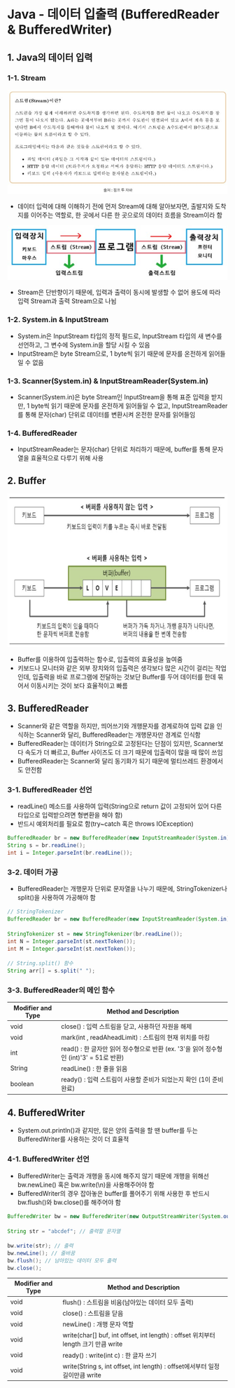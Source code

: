 # Java - 데이터 입출력 (BufferedReader & BufferedWriter)

## 1. Java의 데이터 입력

### 1-1. Stream

<p align="center"><img src="../imagespace/buffer1.jpg"></p>

- 데이터 입력에 대해 이해하기 전에 먼저 Stream에 대해 알아보자면, 출발지와 도착지를 이어주는 역할로, 한 곳에서 다른 한 곳으로의 데이터 흐름을 Stream이라 함

<p align="center"><img src="../imagespace/buffer2.jpg"></p>

- Stream은 단반향이기 때문에, 입력과 출력이 동시에 발생할 수 없어 용도에 따라 입력 Stream과 출력 Stream으로 나뉨

### 1-2. System.in & InputStream
- System.in은 InputStream 타입의 정적 필드로, InputStream 타입의 새 변수를 선언하고, 그 변수에 System.in을 할당 시킬 수 있음
- InputStream은 byte Stream으로, 1 byte씩 읽기 때문에 문자를 온전하게 읽어들일 수 없음

### 1-3. Scanner(System.in) & InputStreamReader(System.in)
- Scanner(System.in)은 byte Stream인 InputStream을 통해 표준 입력을 받지만, 1 byte씩 읽기 때문에 문자를 온전하게 읽어들일 수 없고, InputStreamReader를 통해 문자(char) 단위로 데이터를 변환시켜 온전한 문자를 읽어들임

### 1-4. BufferedReader
- InputStreamReader는 문자(char) 단위로 처리하기 때문에, buffer를 통해 문자열을 효율적으로 다루기 위해 사용

## 2. Buffer

<p align="center"><img src="../imagespace/buffer.jpg" height=350></p>

- Buffer를 이용하여 입출력하는 함수로, 입출력의 효율성을 높여줌
- 키보드나 모니터와 같은 외부 장치와의 입출력은 생각보다 많은 시간이 걸리는 작업인데, 입출력을 바로 프로그램에 전달하는 것보단 Buffer를 두어 데이터를 한데 묶어서 이동시키는 것이 보다 효율적이고 빠름

## 3. BufferedReader
- Scanner와 같은 역할을 하지만, 띄어쓰기와 개행문자를 경계로하여 입력 값을 인식하는 Scanner와 달리, BufferedReader는 개행문자만 경계로 인식함
- BufferedReader는 데이터가 String으로 고정된다는 단점이 있지만, Scanner보다 속도가 더 빠르고, Buffer 사이즈도 더 크기 때문에 입출력이 많을 때 많이 쓰임
- BufferedReader는 Scanner와 달리 동기화가 되기 때문에 멀티쓰레드 환경에서도 안전함

### 3-1. BufferedReader 선언
- readLine() 메소드를 사용하여 입력(String으로 return 값이 고정되어 있어 다른 타입으로 입력받으려면 형변환을 해야 함)
- 반드시 예외처리를 필요로 함(try~catch 혹은 throws IOException)

```java
BufferedReader br = new BufferedReader(new InputStreamReader(System.in)); // 선언
String s = br.readLine();
int i = Integer.parseInt(br.readLine());
```

### 3-2. 데이터 가공
- BufferedReader는 개행문자 단위로 문자열을 나누기 때문에, StringTokenizer나 split()을 사용하여 가공해야 함

```java
// StringTokenizer 
BufferedReader br = new BufferedReader(new InputStreamReader(System.in));

StringTokenizer st = new StringTokenizer(br.readLine());
int N = Integer.parseInt(st.nextToken());
int M = Integer.parseInt(st.nextToken());

// String.split() 함수
String arr[] = s.split(" ");
```

### 3-3. BufferedReader의 메인 함수

|Modifier and Type|Method and Description|
|---|---|
|void|close() : 입력 스트림을 닫고, 사용하던 자원을 해제|
|void|mark(int , readAheadLimit) : 스트림의 현재 위치를 마킹|
|int|read() : 한 글자만 읽어 정수형으로 반환 (ex. '3'을 읽어 정수형인 (int)'3' = 51로 반환)|
|String|readLine() : 한 줄을 읽음|
|boolean|ready() : 입력 스트림이 사용할 준비가 되었는지 확인 (1이 준비 완료)|

## 4. BufferedWriter
- System.out.println()과 같지만, 많은 양의 출력을 할 땐 buffer를 두는 BufferedWriter를 사용하는 것이 더 효율적

### 4-1. BufferedWriter 선언
- BufferedWriter는 출력과 개행을 동시에 해주지 않기 때문에 개행을 위해선 bw.newLine() 혹은 bw.write(\\n)을 사용해주어야 함
- BufferedWriter의 경우 잡아놓은 buffer를 풀어주기 위해 사용한 후 반드시 bw.flush()와 bw.close()를 해주어야 함

```java
BufferedWriter bw = new BufferedWriter(new OutputStreamWriter(System.out)); // 선언

String str = "abcdef"; // 출력할 문자열

bw.write(str); // 출력
bw.newLine(); // 줄바꿈
bw.flush(); // 남아있는 데이터 모두 출력
bw.close();
```

|Modifier and Type|Method and Description|
|---|---|
|void|flush() : 스트림을 비움(남아있는 데이터 모두 출력)|
|void|close() : 스트림을 닫음|
|void|newLine() : 개행 문자 역할|
|void|write(char[] buf, int offset, int length) : offset 위치부터 length 크기 만큼 write|
|void|ready() : write(int c) : 한 글자 쓰기|
|void|write(String s, int offset, int length) : offset에서부터 일정 길이만큼 write|


